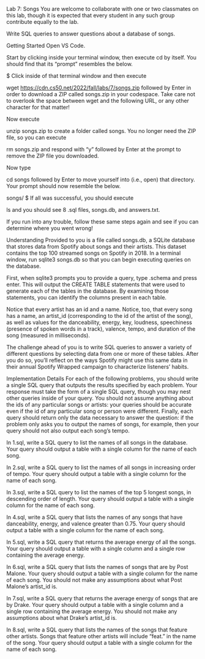 Lab 7: Songs
You are welcome to collaborate with one or two classmates on this lab, though it is expected that every student in any such group contribute equally to the lab.

Write SQL queries to answer questions about a database of songs.

Getting Started
Open VS Code.

Start by clicking inside your terminal window, then execute cd by itself. You should find that its “prompt” resembles the below.

$
Click inside of that terminal window and then execute

wget https://cdn.cs50.net/2022/fall/labs/7/songs.zip
followed by Enter in order to download a ZIP called songs.zip in your codespace. Take care not to overlook the space between wget and the following URL, or any other character for that matter!

Now execute

unzip songs.zip
to create a folder called songs. You no longer need the ZIP file, so you can execute

rm songs.zip
and respond with “y” followed by Enter at the prompt to remove the ZIP file you downloaded.

Now type

cd songs
followed by Enter to move yourself into (i.e., open) that directory. Your prompt should now resemble the below.

songs/ $
If all was successful, you should execute

ls
and you should see 8 .sql files, songs.db, and answers.txt.

If you run into any trouble, follow these same steps again and see if you can determine where you went wrong!

Understanding
Provided to you is a file called songs.db, a SQLite database that stores data from Spotify about songs and their artists. This dataset contains the top 100 streamed songs on Spotify in 2018. In a terminal window, run sqlite3 songs.db so that you can begin executing queries on the database.

First, when sqlite3 prompts you to provide a query, type .schema and press enter. This will output the CREATE TABLE statements that were used to generate each of the tables in the database. By examining those statements, you can identify the columns present in each table.

Notice that every artist has an id and a name. Notice, too, that every song has a name, an artist_id (corresponding to the id of the artist of the song), as well as values for the danceability, energy, key, loudness, speechiness (presence of spoken words in a track), valence, tempo, and duration of the song (measured in milliseconds).

The challenge ahead of you is to write SQL queries to answer a variety of different questions by selecting data from one or more of these tables. After you do so, you’ll reflect on the ways Spotify might use this same data in their annual Spotify Wrapped campaign to characterize listeners’ habits.

Implementation Details
For each of the following problems, you should write a single SQL query that outputs the results specified by each problem. Your response must take the form of a single SQL query, though you may nest other queries inside of your query. You should not assume anything about the ids of any particular songs or artists: your queries should be accurate even if the id of any particular song or person were different. Finally, each query should return only the data necessary to answer the question: if the problem only asks you to output the names of songs, for example, then your query should not also output each song’s tempo.

In 1.sql, write a SQL query to list the names of all songs in the database.
Your query should output a table with a single column for the name of each song. 

In 2.sql, write a SQL query to list the names of all songs in increasing order of tempo.
Your query should output a table with a single column for the name of each song.

In 3.sql, write a SQL query to list the names of the top 5 longest songs, in descending order of length.
Your query should output a table with a single column for the name of each song.

In 4.sql, write a SQL query that lists the names of any songs that have danceability, energy, and valence greater than 0.75.
Your query should output a table with a single column for the name of each song.

In 5.sql, write a SQL query that returns the average energy of all the songs.
Your query should output a table with a single column and a single row containing the average energy.

In 6.sql, write a SQL query that lists the names of songs that are by Post Malone.
Your query should output a table with a single column for the name of each song.
You should not make any assumptions about what Post Malone’s artist_id is.

In 7.sql, write a SQL query that returns the average energy of songs that are by Drake.
Your query should output a table with a single column and a single row containing the average energy.
You should not make any assumptions about what Drake’s artist_id is.

In 8.sql, write a SQL query that lists the names of the songs that feature other artists.
Songs that feature other artists will include “feat.” in the name of the song.
Your query should output a table with a single column for the name of each song.
